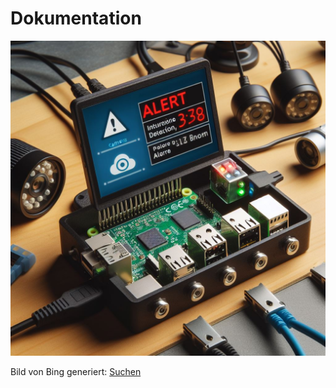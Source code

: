 # Dokumentation

![_41dda56a-6733-47ff-8ac0-22c91bb68a08.jpeg](assets/3e733fbf620d13f269664e0257e0033e1fc33bbc.jpeg)

Bild von Bing generiert: [Suchen</title><meta content="Finden Sie Bilder, Fotos und animierte GIFs mit Bing Bilder" name="description" /><title>Bilder](https://www.bing.com/images/create/intrusion-detection-raspberrypi/1-6579be6948a14dbdab119cddd71c0c67?id=DfTnKrjy7FJxcz%2BHxST3Kw%3D%3D&view=detailv2&idpp=genimg&idpclose=1&FORM=SYDBIC) Prompt: "Geeriere mir bitte ein Bild für ein Projekt. Das Projekt heißt "Intrusion Detection RaspberryPi""

## Einleitung

### Motivation

Unser Ziel war es, ein Gerät zu entwerfen, welches einen oder mehrere Server auf Angriffe untersucht und diese eventuell sogar schon vorbeugt. Das Gerät sollte dabei möglichst einfach einzubauen sein, ohne große Änderungen am bestehenden System vornehmen zu müssen.

## Anforderungen

Im folgenden sind die Anforderungen beschrieben, die wir uns für unser Projekt gesetzt haben.

### Unabdingliche Anforderungen

#### File Based Intrusion Detection

Ein erfolgreicher Angriff hinterlässt spuren im System. Diese können sehr gut versteckt werden, etwa im Code von bestehenden Anwendungen. Das Tool "aide" kann solche Angriffe jedoch aufdecken. Da dies einen sehr großen Teil von ausgeführten Angriffen erkennen kann, war dies uns sehr wichtig.

#### Network Intrusion Detection

Bevor ein Angriff lokale Dateien verändern kann, muss der Angreifer (meistens) erst über das Netzwerk gehen. Wird der Angriff schon dort erkannt, kann dieser schon schneller verhindert werden, und so etwa der Raub von Daten oder anderem verhindert werden. Aus diesem Grund war es uns sehr wichtig, auch diesen Teil mit unserem Projekt abzudecken.

#### Benachrichtigungen

Wurde ein Angriff entdeckt, sollte gehandelt werden. Was genau zu tun ist, ist oft äußerst komplex und individuell, dazu braucht es einen erfahreneren Systemadministrator. Damit dieser aber von dem Problem erfährt, ist es wichtig, dass dieser über verdächtige Aktionen benachrichtigt wird.

### Optionale Anforderungen

#### Oberflächen

##### Evebox

Evebox ist ein Suricata Alert- und Eventmanagement Tool für die Suricata IDS/NSM-Engine. Wir haben das Tool erweitert, um auch die Warnungen von AIDE anzeigen zu können.

Viele Webseiten, über die schädliche Handlungen geschehen sind bekannt. Mit PiHole kann verhindert werden, dass der Server überhaupt auf diese zugreift. Das fällt unter Intrusion Prevention.
#### Pi-Hole

Viele Website, über die schädliche Handlungen geschehen sind bekannt. Mit Pi-Hole kann verhindert werden, dass der Server überhaupt auf diese zugreift. Sei es durch Manipulation oder sozial Engineering.

## Verwendete Technologien

### SSH

SSH bietet eine einfache und sichere Verbindung. Deswegen nutzen wir diese, um Befehle auf dem Server von unserem Gerät auszuführen. Zudem wird SSH zum Übertragen von Dateien eingesetzt.

### Raspberry Pi

Ein Raspberry Pi ist ein ARM-basierter Einplatinencomputer mit einem Ein-Chip-System von Broadcom. Er ist klein und weit verbreitet, deswegen bietet er sich sehr gut an, um die Basis für unser Projekt zu sein. Auch Technologien wie Pi-Hole waren darauf einfach umzusetzen.

### File Based Intrusion Detection: AIDE

AIDE kann Veränderungen in Dateien und Ordnern entdecken, die sonst untergehen könnten. Außerdem erkennt es neue oder gelöschte Dateien und Ordner. Dies geschieht, indem Hashwerte für ausgewählte Ordner (und ihre Inhalte) erstellt werden und in einer Datenbank abgespeichert werden. Zu einem späteren Zeitpunkt kann dann mit dieser verglichen werden und Veränderungen können entdeckt werden. Wie nutzen wir dies?

Vorab der kompakte Ablauf, später mehr Details und Herausforderungen und ihre Lösungen.

AIDE läuft bei uns als Cronjob jeden Morgen um 2:00.
Bei der ersten Ausführung von Aide auf einem Host wird eine Datenbank erstellt. Bei jeder weiteren wird auch eine Datenbank für dem momentanen Stand erstellt und mit der vor 24 Stunden verglichen.
Die erkannten Veränderungen werden dann in geloggt und per Mail Versand, beziehungsweise im JSON-Format in eine Logdatei geschrieben, welche Evebox darstellt.

#### Ausführung von Aide

Die Berechnung der Hashwerte ist aufwendig. Deswegen sollte dies zu einem Zeitpunkt gemacht werden, in dem der Host Ressourcen zur verfügung hat. Der Raspberry startet deswegen jeden Tag ab 2:00  die Erstellung der Datenbanken auf den Hosts.

#### Persistenz der Datenbanken und Konfigurationsdateien

Die Datenbanken werden auf dem Host erstellt, von diesem gehen wir jedoch als nicht sicher aus. Deswegen sollte hier Daten nicht gespeichert werden. Denn hätte ein Angreifer sich Zugriff auf den Host verschafft, könnte er dies ja wieder verschleiern, was wir zu verhindern versuchen. Deswegen werden alle Datenbanken und die Konfigurationsdateien auf dem Raspberry gespeichert. Die letzte Datenbank und Konfigurationsdatei wird dann immer wieder auf den Host hochgeladen um damit zu arbeiten.
Um zu verhindern, dass der Angreifer die packages von aide verändert, verifizieren wir diese vor jeder Ausführung auf den jeweligen Hosts und geben eine entsprechende Fehlermeldung zurück.


#### erstellen der Konfigurationsdateien

Mit Aide kann und sollte individuell festgelegt werden, welche Ordner betrachtet werden. Werden dies irgendwann viele Ordner, kann dieser Prozess sehr aufwendig und Zeitintensiv werden. Genau deswegen sollte hier eine gute Auswahl getroffen werden, besonders weil aide keine Priorisierung der Änderungen durchführt.
Der Nutzer sieht also immer alle Änderungen. Werden also etwa log-files betrachtet, die sich oft Ändern und auch viele neue hinzukommen, flutet dies die Ausgabe und wichtige Änderungen könnten übersehen werden.
Sehr gut eignen sich deswegen ausführbare Dateien. Diese Ändern sich selten, etwa nur bei Updates. Außerdem sind diese ein sehr interessantes Ziel für Angreifer.

#### Versand per Mail

Um auch über die Änderungen informiert zu werden, lesen wir den output von Aide mit einem python-script aus und passen diese an die Ausgaben von suricata an, um hier gute Übersicth für den Nutzer zu schaffen.
Die Events der letzten 24h werden dann per Mail an die hinterlegte Addresse versendet.


### Network Intrusion Detection

Um Angriffe frühzeitig zu erkennen, insbesondere bevor sie lokale Dateien verändern können, setzen wir auf Network Intrusion Detection (NID) mit Suricata. Suricata ist eine leistungsfähige Open-Source-Software, die Netzwerkverkehr analysiert und nach potenziell schädlichem Verhalten sucht. 

#### Funktionsweise von Suricata

Suricata arbeitet auf der Ebene des Netzwerkverkehrs und überwacht den Datenfluss in Echtzeit. Dabei nutzt es verschiedene Methoden, um Anomalien oder verdächtige Aktivitäten zu identifizieren:

1. **Signature-based Detection:** Suricata verwendet vordefinierte Signaturen, um bekannte Angriffsmuster zu erkennen. Diese Signaturen werden regelmäßig aktualisiert, um gegen die neuesten Bedrohungen gewappnet zu sein.

2. **Anomaly-based Detection:** Durch die Analyse von Netzwerkverhalten erkennt Suricata auch ungewöhnliche Muster, die auf potenzielle Angriffe hindeuten können. Dies ermöglicht die Entdeckung neuer oder sich entwickelnder Bedrohungen.

3. **Protocol Detection:** Suricata erkennt und überwacht verschiedene Netzwerkprotokolle, um Abweichungen von den erwarteten Standards zu identifizieren.

#### Integration in die bestehende Infrastruktur

Bei der Integration in die bestehende Infrastruktur eines Netzwerks gab es zahlreiche Herausforderungen. Suricata sollte den gesamten Datenverkehr des Servers analysieren können, jedoch sollte der Server nicht von dem Raspberry als Knotenpunkt abhängig sein. Hierzu hat unsere Gruppe drei verschiedene Herangehensweisen erarbeitet

**\# TODO:** Herangehensweisen aus [Unexpected problem](../network-ids/Steps.md#unexpected-problem) mit Bildern vorstellen

Unsere gruppe entschied sich für die erste Variante und nutzte die IPTables Erweiterung `tee` um eine Kopie aller eingehender Pakete an den PI zu senden. Selbst wenn dieser ausfällt, arbeitet der Server unbeeinflusst weiter.

**Known Bugs and Limitations:**

Durch die Verwendung der Tee-Erweiterung entsteht ein Bug auf dem Server: `BUG: using __this_cpu_write() in preemptible [00000000] code: sshd/1030`. Dieser Bug kommt, entgegen der angezeigten Nachricht, nicht von dem hier angegebenen `sshd`-Prozess (könnte auch jeder andere Prozess sein, welcher den Network-Stack verwendet), sondern von einem Bug im Kernel-Modul Netfilter. Genaueres konnten wir nicht herausfinden, jedoch liegt die Ursache irgendwo in [linux/net/ipv4/netfilter/nf_dup_ipv4.c at master · torvalds/linux (github.com)](https://github.com/torvalds/linux/blob/master/net/ipv4/netfilter/nf_dup_ipv4.c#L86). Das Fixen des Problems im Linux-Kernel-Modul Netfilter und neu bauen des Kernels würde den Ramen dieser Projektarbeit sprengen und da das Projekt trotz dieses unerwünschten Nebeneffektes funktioniert, wird dieser zum Zeitpunkt der Abgabe ignoriert.

**#TODO:** Links: [Home - Suricata](https://suricata.io/) [Man page of iptables-extensions (netfilter.org)](https://ipset.netfilter.org/iptables-extensions.man.html) [BUG: using __this_cpu_write() in preemptible [00000000] code: systemd-udevd/497 (kernel.org) (TODO: TO CHECK)](https://lore.kernel.org/all/8761m7lm3j.fsf@canonical.com/T/#u)

### Intrusion Prevention

Besser als einen Angriff zu entdecken, ist ihn zu verhindern. Die allermeisten Angriffe finden über das Internet statt und oft genug sind dabei bereits bekannte Webseiten im Spiel. Das Blocken von solch bekannten Webseiten kann Angriffe verhindern, bevor sie überhaupt stattgefunden haben. Dazu wird der Server so konfiguriert, dass er seine DNS-Auflösung über den Rapsberry Pi abhandelt. Dieser kann dann mit der Technologie "PiHole" Websites blockieren. Für dieses gibt es umfangreiche Listen mit bekannten, potenziell schädlichen Websites und RegEx-Filter, welche beispielsweise URLS, welche auf `.exe` enden oder nicht Lateinische Buchstaben (`'o' U+006F` aus den Lateinischen Buchstaben und `'ο' U+03BF` aus den griechischen Buchstaben) enthalten blockieren.

### Sonstiges

- **IPTables:** Zusätzlich wurde zum Umgang mit dem Netfilter-Modul das Userspace-Programm IPTables verwendet. Dieses leitet beispielsweise alle eingehenden Pakete auf dem PI durch Suricata und sendet eine Kopie aller Pakete auf dem Server an den Pi.

- **Cron:** Der Cron-Deamon dient der zeitbasierten Ausführung von Prozessen. Dieser führt täglich die Überprüfung des Servers durch AIDE durch.

- **Samba:** Dient der zur Verfügung Stellung von Netzwerk-Ressourcen.

- **systemd-resolved:** Dient dem manuellen Anpassen der `/etc/resolve.conf`, welche den PI als DNS-Server deklariert.